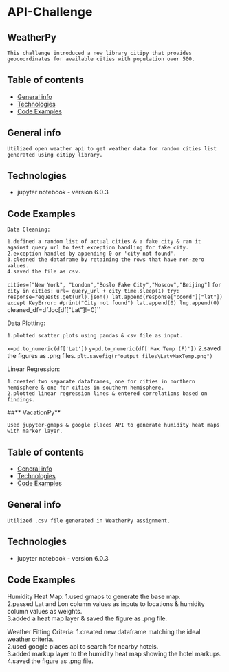 # API-Challenge

## **WeatherPy**

	This challenge introduced a new library citipy that provides geocoordinates for available cities with population over 500.
## Table of contents
* [General info](#general-info)
* [Technologies](#technologies)
* [Code Examples](#codeexamples)


## General info
	Utilized open weather api to get weather data for random cities list generated using citipy library.

## Technologies
* jupyter notebook - version 6.0.3

## Code Examples

	Data Cleaning:

	1.defined a random list of actual cities & a fake city & ran it against query url to test exception handling for fake city.  
	2.exception handled by appending 0 or 'city not found'.  
	3.cleaned the dataframe by retaining the rows that have non-zero values.  
	4.saved the file as csv.  

``cities=["New York", "London","Boslo Fake City","Moscow","Beijing"]``
``for city in cities:
    url= query_url + city
    time.sleep(1)
    try:
        response=requests.get(url).json()
        lat.append(response["coord"]["lat"])
	except KeyError:
        #print("City not found")
        lat.append(0)
        lng.append(0)
``cleaned_df=df.loc[df["Lat"]!=0]``


 Data Plotting:
 
	1.plotted scatter plots using pandas & csv file as input.  
 ``x=pd.to_numeric(df['Lat'])``
 ``y=pd.to_numeric(df['Max Temp (F)'])``
	2.saved the figures as .png files.
 ``plt.savefig(r"output_files\LatvMaxTemp.png")``
 
 Linear Regression:
 
	1.created two separate dataframes, one for cities in northern hemisphere & one for cities in southern hemisphere.  
	2.plotted linear regression lines & entered correlations based on findings.  


##** VacationPy**

	Used jupyter-gmaps & google places API to generate humidity heat maps with marker layer.  
## Table of contents
* [General info](#general-info)
* [Technologies](#technologies)
* [Code Examples](#codeexamples)


## General info
	Utilized .csv file generated in WeatherPy assignment.  

## Technologies
* jupyter notebook - version 6.0.3

## Code Examples

 Humidity Heat Map:
	1.used gmaps to generate the base map.  
	2.passed Lat and Lon column values as inputs to locations & humidity column values as weights.  
	3.added a heat map layer & saved the figure as .png file.  
 
 Weather Fitting Criteria:
	1.created new dataframe matching the ideal weather criteria.  
	2.used google places api to search for nearby hotels.  
	3.added markup layer to the humidity heat map showing the hotel markups.  
	4.saved the figure as .png file.  
 